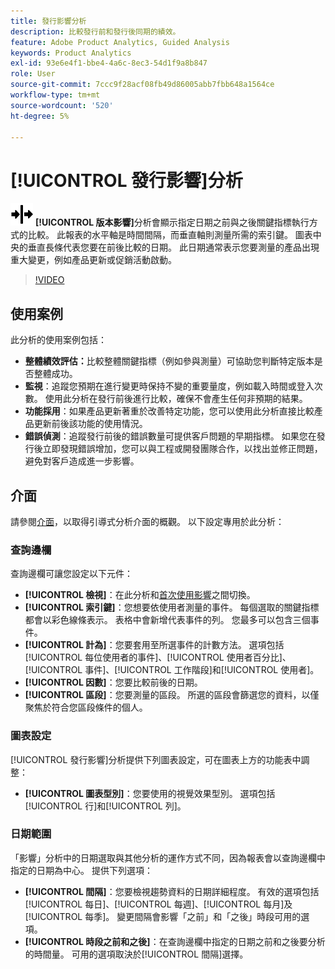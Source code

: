 ```yaml
---
title: 發行影響分析
description: 比較發行前和發行後同期的績效。
feature: Adobe Product Analytics, Guided Analysis
keywords: Product Analytics
exl-id: 93e6e4f1-bbe4-4a6c-8ec3-54d1f9a8b847
role: User
source-git-commit: 7ccc9f28acf08fb49d86005abb7fbb648a1564ce
workflow-type: tm+mt
source-wordcount: '520'
ht-degree: 5%

---
```


# [!UICONTROL 發行影響]分析

![版本](/help/assets/icons/Release.svg) **[!UICONTROL 版本影響]**&#x200B;分析會顯示指定日期之前與之後關鍵指標執行方式的比較。 此報表的水平軸是時間間隔，而垂直軸則測量所需的索引鍵。 圖表中央的垂直長條代表您要在前後比較的日期。 此日期通常表示您要測量的產品出現重大變更，例如產品更新或促銷活動啟動。

>[!VIDEO](https://video.tv.adobe.com/v/3421665/?learn=on)

## 使用案例

此分析的使用案例包括：

* **整體績效評估：**&#x200B;比較整體關鍵指標（例如參與測量）可協助您判斷特定版本是否整體成功。
* **監視**：追蹤您預期在進行變更時保持不變的重要量度，例如載入時間或登入次數。 使用此分析在發行前後進行比較，確保不會產生任何非預期的結果。
* **功能採用**：如果產品更新著重於改善特定功能，您可以使用此分析直接比較產品更新前後該功能的使用情況。
* **錯誤偵測**：追蹤發行前後的錯誤數量可提供客戶問題的早期指標。 如果您在發行後立即發現錯誤增加，您可以與工程或開發團隊合作，以找出並修正問題，避免對客戶造成進一步影響。

## 介面

請參閱[介面](../overview.md#interface)，以取得引導式分析介面的概觀。 以下設定專用於此分析：

### 查詢邊欄

查詢邊欄可讓您設定以下元件：

* **[!UICONTROL 檢視]**：在此分析和[首次使用影響](first-use-impact.md)之間切換。
* **[!UICONTROL 索引鍵]**：您想要依使用者測量的事件。 每個選取的關鍵指標都會以彩色線條表示。 表格中會新增代表事件的列。 您最多可以包含三個事件。
* **[!UICONTROL 計為]**：您要套用至所選事件的計數方法。 選項包括[!UICONTROL 每位使用者的事件]、[!UICONTROL 使用者百分比]、[!UICONTROL 事件]、[!UICONTROL 工作階段]和[!UICONTROL 使用者]。
* **[!UICONTROL 因數]**：您要比較前後的日期。
* **[!UICONTROL 區段]**：您要測量的區段。 所選的區段會篩選您的資料，以僅聚焦於符合您區段條件的個人。

### 圖表設定

[!UICONTROL 發行影響]分析提供下列圖表設定，可在圖表上方的功能表中調整：

* **[!UICONTROL 圖表型別]**：您要使用的視覺效果型別。 選項包括[!UICONTROL 行]和[!UICONTROL 列]。

### 日期範圍

「影響」分析中的日期選取與其他分析的運作方式不同，因為報表會以查詢邊欄中指定的日期為中心。 提供下列選項：

* **[!UICONTROL 間隔]**：您要檢視趨勢資料的日期詳細程度。 有效的選項包括[!UICONTROL 每日]、[!UICONTROL 每週]、[!UICONTROL 每月]及[!UICONTROL 每季]。 變更間隔會影響「之前」和「之後」時段可用的選項。
* **[!UICONTROL 時段之前和之後]**：在查詢邊欄中指定的日期之前和之後要分析的時間量。 可用的選項取決於[!UICONTROL 間隔]選擇。


<!--
## Example

See below for an example of the analysis.

![Release impact](../assets/release-impact.png)

-->
